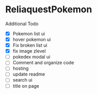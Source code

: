# ReliaquestPokemon

Additional Todo
- [X] Pokemon list ui
- [X] hover pokemon ui
- [X] Fix broken list ui
- [X] fix image zlevel
- [ ] pokedex modal ui
- [ ] Comment and organize code
- [ ] hosting
- [ ] update readme
- [ ] search ui
- [ ] title on page
